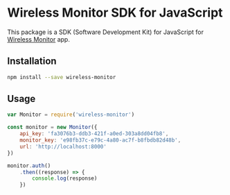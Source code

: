 # Wireless Monitor SDK for JavaScript

This package is a SDK (Software Development Kit) for JavaScript for
[Wireless Monitor](https://github.com/SanUSB-grupo/wireless-monitor/) app.

## Installation

```bash
npm install --save wireless-monitor
```

## Usage

```js
var Monitor = require('wireless-monitor')

const monitor = new Monitor({
    api_key: 'fa3076b3-ddb3-421f-a0ed-303a8dd04fb8',
    monitor_key: 'e98fb37c-e79c-4a80-ac7f-b8fbdb82d48b',
    url: 'http://localhost:8000'
})

monitor.auth()
    .then((response) => {
        console.log(response)
    })
```
